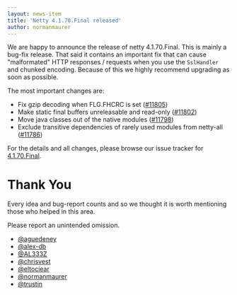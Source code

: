 ```yaml
---
layout: news-item
title: 'Netty 4.1.70.Final released'
author: normanmaurer
---
```


We are happy to announce the release of netty 4.1.70.Final.  This is mainly a bug-fix release. That said it contains an important fix that can cause "malformated" HTTP responses / requests when you use the `SslHandler` and chunked encoding. Because of this we highly recommend upgrading as soon as possible.

The most important changes are:

* Fix gzip decoding when FLG.FHCRC is set ([#11805](https://github.com/netty/netty/pull/11805))
* Make static final buffers unreleasable and read-only ([#11802](https://github.com/netty/netty/pull/11802))
* Move java classes out of the native modules ([#11798](https://github.com/netty/netty/pull/11798))
* Exclude transitive dependencies of rarely used modules from netty-all ([#11786](https://github.com/netty/netty/pull/11786))

For the details and all changes, please browse our issue tracker for [4.1.70.Final](https://github.com/netty/netty/issues?page=1&q=is%3Aclosed+milestone%3A4.1.70.Final).

# Thank You

Every idea and bug-report counts and so we thought it is worth mentioning those who helped in this area.

Please report an unintended omission.

 
* [@aguedeney](https://github.com/aguedeney)
* [@alex-db](https://github.com/alex-db)
* [@AL333Z](https://github.com/AL333Z)
* [@chrisvest](https://github.com/chrisvest)
* [@eltociear](https://github.com/eltociear)
* [@normanmaurer](https://github.com/normanmaurer)
* [@trustin](https://github.com/trustin)

  